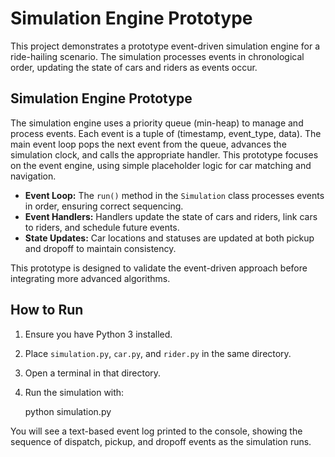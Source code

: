 # Simulation Engine Prototype

This project demonstrates a prototype event-driven simulation engine for a ride-hailing scenario. The simulation processes events in chronological order, updating the state of cars and riders as events occur.

## Simulation Engine Prototype

The simulation engine uses a priority queue (min-heap) to manage and process events. Each event is a tuple of (timestamp, event_type, data). The main event loop pops the next event from the queue, advances the simulation clock, and calls the appropriate handler. This prototype focuses on the event engine, using simple placeholder logic for car matching and navigation.

- **Event Loop:** The `run()` method in the `Simulation` class processes events in order, ensuring correct sequencing.
- **Event Handlers:** Handlers update the state of cars and riders, link cars to riders, and schedule future events.
- **State Updates:** Car locations and statuses are updated at both pickup and dropoff to maintain consistency.

This prototype is designed to validate the event-driven approach before integrating more advanced algorithms.

## How to Run

1. Ensure you have Python 3 installed.
2. Place `simulation.py`, `car.py`, and `rider.py` in the same directory.
3. Open a terminal in that directory.
4. Run the simulation with:

    python simulation.py

You will see a text-based event log printed to the console, showing the sequence of dispatch, pickup, and dropoff events as the simulation runs.
